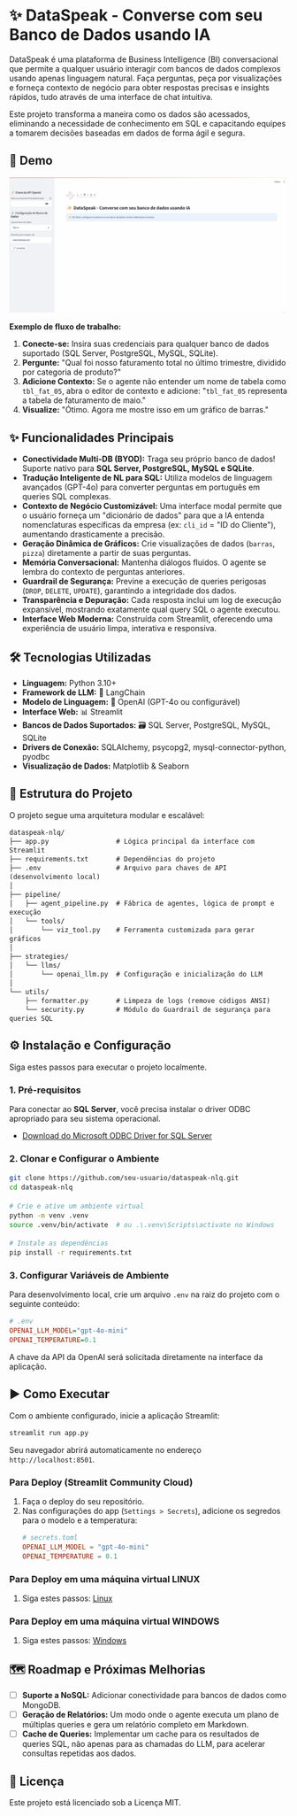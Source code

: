 # ✨ DataSpeak - Converse com seu Banco de Dados usando IA

DataSpeak é uma plataforma de Business Intelligence (BI) conversacional que permite a qualquer usuário interagir com bancos de dados complexos usando apenas linguagem natural. Faça perguntas, peça por visualizações e forneça contexto de negócio para obter respostas precisas e insights rápidos, tudo através de uma interface de chat intuitiva.

Este projeto transforma a maneira como os dados são acessados, eliminando a necessidade de conhecimento em SQL e capacitando equipes a tomarem decisões baseadas em dados de forma ágil e segura.

## 🚀 Demo

![Demo do Multimodal Assistant](assets/demo-dataspeak.gif) 

**Exemplo de fluxo de trabalho:**
1.  **Conecte-se:** Insira suas credenciais para qualquer banco de dados suportado (SQL Server, PostgreSQL, MySQL, SQLite).
2.  **Pergunte:** "Qual foi nosso faturamento total no último trimestre, dividido por categoria de produto?"
3.  **Adicione Contexto:** Se o agente não entender um nome de tabela como `tbl_fat_05`, abra o editor de contexto e adicione: "`tbl_fat_05` representa a tabela de faturamento de maio."
4.  **Visualize:** "Ótimo. Agora me mostre isso em um gráfico de barras."

## ✨ Funcionalidades Principais

*   **Conectividade Multi-DB (BYOD):** Traga seu próprio banco de dados! Suporte nativo para **SQL Server, PostgreSQL, MySQL e SQLite**.
*   **Tradução Inteligente de NL para SQL:** Utiliza modelos de linguagem avançados (GPT-4o) para converter perguntas em português em queries SQL complexas.
*   **Contexto de Negócio Customizável:** Uma interface modal permite que o usuário forneça um "dicionário de dados" para que a IA entenda nomenclaturas específicas da empresa (ex: `cli_id` = "ID do Cliente"), aumentando drasticamente a precisão.
*   **Geração Dinâmica de Gráficos:** Crie visualizações de dados (`barras`, `pizza`) diretamente a partir de suas perguntas.
*   **Memória Conversacional:** Mantenha diálogos fluidos. O agente se lembra do contexto de perguntas anteriores.
*   **Guardrail de Segurança:** Previne a execução de queries perigosas (`DROP`, `DELETE`, `UPDATE`), garantindo a integridade dos dados.
*   **Transparência e Depuração:** Cada resposta inclui um log de execução expansível, mostrando exatamente qual query SQL o agente executou.
*   **Interface Web Moderna:** Construída com Streamlit, oferecendo uma experiência de usuário limpa, interativa e responsiva.

## 🛠️ Tecnologias Utilizadas

*   **Linguagem:** Python 3.10+
*   **Framework de LLM:** 🧠 LangChain
*   **Modelo de Linguagem:** 🤖 OpenAI (GPT-4o ou configurável)
*   **Interface Web:** 📊 Streamlit
*   **Bancos de Dados Suportados:** 🗃️ SQL Server, PostgreSQL, MySQL, SQLite
*   **Drivers de Conexão:** SQLAlchemy, psycopg2, mysql-connector-python, pyodbc
*   **Visualização de Dados:** Matplotlib & Seaborn

## 📂 Estrutura do Projeto

O projeto segue uma arquitetura modular e escalável:

```
dataspeak-nlq/
├── app.py                 # Lógica principal da interface com Streamlit
├── requirements.txt       # Dependências do projeto
├── .env                   # Arquivo para chaves de API (desenvolvimento local)
│
├── pipeline/
│   ├── agent_pipeline.py  # Fábrica de agentes, lógica de prompt e execução
│   └── tools/
│       └── viz_tool.py    # Ferramenta customizada para gerar gráficos
│
├── strategies/
│   └── llms/
│       └── openai_llm.py  # Configuração e inicialização do LLM
│
└── utils/
    ├── formatter.py       # Limpeza de logs (remove códigos ANSI)
    └── security.py        # Módulo do Guardrail de segurança para queries SQL
```

## ⚙️ Instalação e Configuração

Siga estes passos para executar o projeto localmente.

### 1. Pré-requisitos
Para conectar ao **SQL Server**, você precisa instalar o driver ODBC apropriado para seu sistema operacional.
- [Download do Microsoft ODBC Driver for SQL Server](https://learn.microsoft.com/en-us/sql/connect/odbc/download-odbc-driver-for-sql-server)

### 2. Clonar e Configurar o Ambiente
```bash
git clone https://github.com/seu-usuario/dataspeak-nlq.git
cd dataspeak-nlq

# Crie e ative um ambiente virtual
python -m venv .venv
source .venv/bin/activate  # ou .\.venv\Scripts\activate no Windows

# Instale as dependências
pip install -r requirements.txt
```

### 3. Configurar Variáveis de Ambiente
Para desenvolvimento local, crie um arquivo `.env` na raiz do projeto com o seguinte conteúdo:
```ini
# .env
OPENAI_LLM_MODEL="gpt-4o-mini"
OPENAI_TEMPERATURE=0.1
```
A chave da API da OpenAI será solicitada diretamente na interface da aplicação.

## ▶️ Como Executar

Com o ambiente configurado, inicie a aplicação Streamlit:

```bash
streamlit run app.py
```

Seu navegador abrirá automaticamente no endereço `http://localhost:8501`.

### Para Deploy (Streamlit Community Cloud)
1.  Faça o deploy do seu repositório.
2.  Nas configurações do app (`Settings > Secrets`), adicione os segredos para o modelo e a temperatura:
    ```toml
    # secrets.toml
    OPENAI_LLM_MODEL = "gpt-4o-mini"
    OPENAI_TEMPERATURE = 0.1
    ```

### Para Deploy em uma máquina virtual LINUX
1. Siga estes passos: [Linux](install-linux.md) 

### Para Deploy em uma máquina virtual WINDOWS
1. Siga estes passos: [Windows](install-windows.md) 


## 🗺️ Roadmap e Próximas Melhorias

*   [ ] **Suporte a NoSQL:** Adicionar conectividade para bancos de dados como MongoDB.
*   [ ] **Geração de Relatórios:** Um modo onde o agente executa um plano de múltiplas queries e gera um relatório completo em Markdown.
*   [ ] **Cache de Queries:** Implementar um cache para os resultados de queries SQL, não apenas para as chamadas do LLM, para acelerar consultas repetidas aos dados.

## 📄 Licença

Este projeto está licenciado sob a Licença MIT.